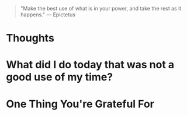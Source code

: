 
> \"Make the best use of what is in your power, and take the rest as it happens.\" — Epictetus

# Thoughts

# What did I do today that was not a good use of my time?

# One Thing You're Grateful For

